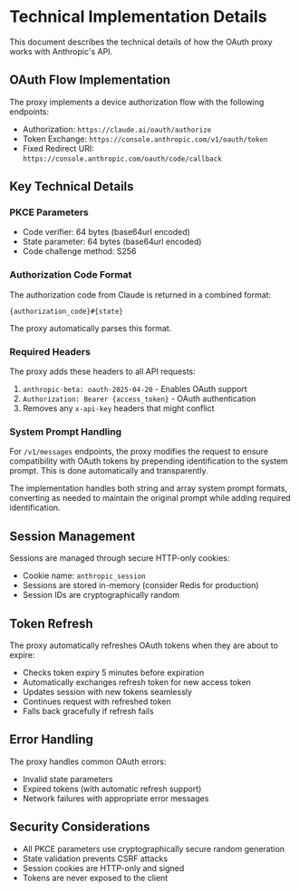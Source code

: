 # Technical Implementation Details

This document describes the technical details of how the OAuth proxy works with Anthropic's API.

## OAuth Flow Implementation

The proxy implements a device authorization flow with the following endpoints:
- Authorization: `https://claude.ai/oauth/authorize`
- Token Exchange: `https://console.anthropic.com/v1/oauth/token`
- Fixed Redirect URI: `https://console.anthropic.com/oauth/code/callback`

## Key Technical Details

### PKCE Parameters
- Code verifier: 64 bytes (base64url encoded)
- State parameter: 64 bytes (base64url encoded)
- Code challenge method: S256

### Authorization Code Format
The authorization code from Claude is returned in a combined format:
```
{authorization_code}#{state}
```

The proxy automatically parses this format.

### Required Headers

The proxy adds these headers to all API requests:
1. `anthropic-beta: oauth-2025-04-20` - Enables OAuth support
2. `Authorization: Bearer {access_token}` - OAuth authentication
3. Removes any `x-api-key` headers that might conflict

### System Prompt Handling

For `/v1/messages` endpoints, the proxy modifies the request to ensure compatibility with OAuth tokens by prepending identification to the system prompt. This is done automatically and transparently.

The implementation handles both string and array system prompt formats, converting as needed to maintain the original prompt while adding required identification.

## Session Management

Sessions are managed through secure HTTP-only cookies:
- Cookie name: `anthropic_session`
- Sessions are stored in-memory (consider Redis for production)
- Session IDs are cryptographically random

## Token Refresh

The proxy automatically refreshes OAuth tokens when they are about to expire:
- Checks token expiry 5 minutes before expiration
- Automatically exchanges refresh token for new access token
- Updates session with new tokens seamlessly
- Continues request with refreshed token
- Falls back gracefully if refresh fails

## Error Handling

The proxy handles common OAuth errors:
- Invalid state parameters
- Expired tokens (with automatic refresh support)
- Network failures with appropriate error messages

## Security Considerations

- All PKCE parameters use cryptographically secure random generation
- State validation prevents CSRF attacks
- Session cookies are HTTP-only and signed
- Tokens are never exposed to the client